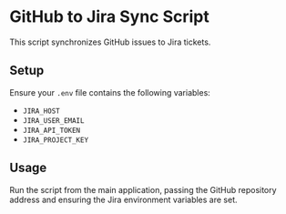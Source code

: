 
# GitHub to Jira Sync Script

This script synchronizes GitHub issues to Jira tickets.

## Setup

Ensure your `.env` file contains the following variables:
- `JIRA_HOST`
- `JIRA_USER_EMAIL`
- `JIRA_API_TOKEN`
- `JIRA_PROJECT_KEY`

## Usage

Run the script from the main application, passing the GitHub repository address and ensuring the Jira environment variables are set.
